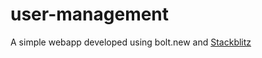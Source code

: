 # user-management
A simple webapp developed using bolt.new and [Stackblitz](https://stackblitz.com/~/github.com/rohilv/user-management)

